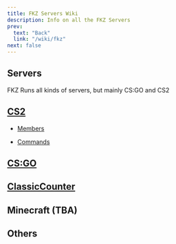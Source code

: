```yaml
---
title: FKZ Servers Wiki
description: Info on all the FKZ Servers
prev:
  text: "Back"
  link: "/wiki/fkz"
next: false
---
```


## Servers

FKZ Runs all kinds of servers, but mainly CS:GO and CS2

## [CS2](/wiki/fkz/servers/cs2)

- [Members](/wiki/fkz/servers/cs2#cs2-members)

- [Commands](/wiki/fkz/servers/cs2#cs2-commands)

## [CS:GO](/wiki/fkz/servers/csgo)

## [ClassicCounter](/wiki/fkz/servers/cscl)

## Minecraft (TBA)

## Others
